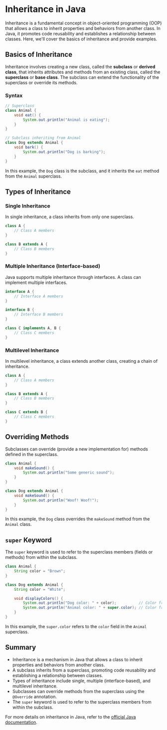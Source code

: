 # Inheritance in Java

Inheritance is a fundamental concept in object-oriented programming (OOP) that allows a class to inherit properties and behaviors from another class. In Java, it promotes code reusability and establishes a relationship between classes. Here, we'll cover the basics of inheritance and provide examples.

## Basics of Inheritance

Inheritance involves creating a new class, called the **subclass** or **derived class**, that inherits attributes and methods from an existing class, called the **superclass** or **base class**. The subclass can extend the functionality of the superclass or override its methods.

### Syntax

```java
// Superclass
class Animal {
    void eat() {
        System.out.println("Animal is eating");
    }
}

// Subclass inheriting from Animal
class Dog extends Animal {
    void bark() {
        System.out.println("Dog is barking");
    }
}
```

In this example, the `Dog` class is the subclass, and it inherits the `eat` method from the `Animal` superclass.

## Types of Inheritance

### Single Inheritance

In single inheritance, a class inherits from only one superclass.

```java
class A {
    // Class A members
}

class B extends A {
    // Class B members
}
```

### Multiple Inheritance (Interface-based)

Java supports multiple inheritance through interfaces. A class can implement multiple interfaces.

```java
interface A {
    // Interface A members
}

interface B {
    // Interface B members
}

class C implements A, B {
    // Class C members
}
```

### Multilevel Inheritance

In multilevel inheritance, a class extends another class, creating a chain of inheritance.

```java
class A {
    // Class A members
}

class B extends A {
    // Class B members
}

class C extends B {
    // Class C members
}
```

## Overriding Methods

Subclasses can override (provide a new implementation for) methods defined in the superclass.

```java
class Animal {
    void makeSound() {
        System.out.println("Some generic sound");
    }
}

class Dog extends Animal {
    void makeSound() {
        System.out.println("Woof! Woof!");
    }
}
```

In this example, the `Dog` class overrides the `makeSound` method from the `Animal` class.

## `super` Keyword

The `super` keyword is used to refer to the superclass members (fields or methods) from within the subclass.

```java
class Animal {
    String color = "Brown";
}

class Dog extends Animal {
    String color = "White";

    void displayColors() {
        System.out.println("Dog color: " + color);          // Color from Dog class
        System.out.println("Animal color: " + super.color); // Color from Animal class
    }
}
```

In this example, the `super.color` refers to the `color` field in the `Animal` superclass.

## Summary

- Inheritance is a mechanism in Java that allows a class to inherit properties and behaviors from another class.
- A subclass inherits from a superclass, promoting code reusability and establishing a relationship between classes.
- Types of inheritance include single, multiple (interface-based), and multilevel inheritance.
- Subclasses can override methods from the superclass using the `@Override` annotation.
- The `super` keyword is used to refer to the superclass members from within the subclass.

For more details on inheritance in Java, refer to the [official Java documentation](https://docs.oracle.com/javase/tutorial/java/IandI/subclasses.html).
